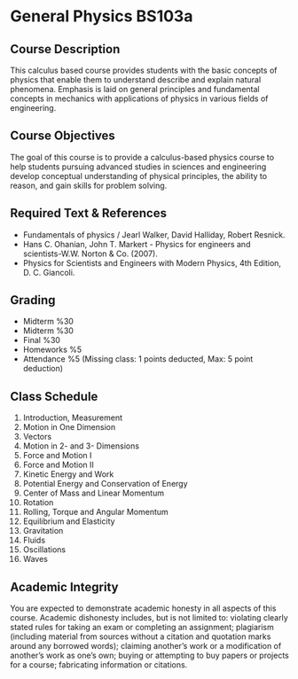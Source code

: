 # General Physics BS103a 

## Course Description

This calculus based course provides students with the basic concepts of physics that enable them to understand describe and explain natural phenomena. Emphasis is laid on general principles and fundamental concepts in mechanics with applications of physics in various fields of engineering.


## Course Objectives

The goal of this course is to provide a calculus-based physics course to help students pursuing advanced studies in sciences and engineering develop conceptual understanding of physical principles, the ability to reason, and gain skills for problem solving.

## Required Text & References

* Fundamentals of physics / Jearl Walker, David Halliday, Robert Resnick.
* Hans C. Ohanian, John T. Markert - Physics for engineers and scientists-W.W. Norton & Co. (2007).
* Physics for Scientists and Engineers with Modern Physics, 4th Edition, D. C. Giancoli.

## Grading

* Midterm %30 
* Midterm %30
* Final %30
* Homeworks %5   
* Attendance %5  (Missing class: 1 points deducted, Max: 5 point deduction)

## Class Schedule 


1. Introduction, Measurement
2. Motion in One Dimension
3. Vectors
4. Motion in 2- and 3- Dimensions
5. Force and Motion I
6. Force and Motion II
7. Kinetic Energy and Work
8. Potential Energy and Conservation of Energy
9. Center of Mass and Linear Momentum
10. Rotation
11. Rolling, Torque and Angular Momentum
12. Equilibrium and Elasticity
13. Gravitation
14. Fluids
15. Oscillations
16. Waves


## Academic Integrity

You are expected to demonstrate academic honesty in all aspects of this course. Academic dishonesty includes, but is not limited to: violating clearly stated rules for taking an exam or completing an assignment; plagiarism (including material from sources without a citation and quotation marks around any borrowed words); claiming another’s work or a modification of another’s work as one’s own; buying or attempting to buy papers or projects for a course; fabricating information or citations.






